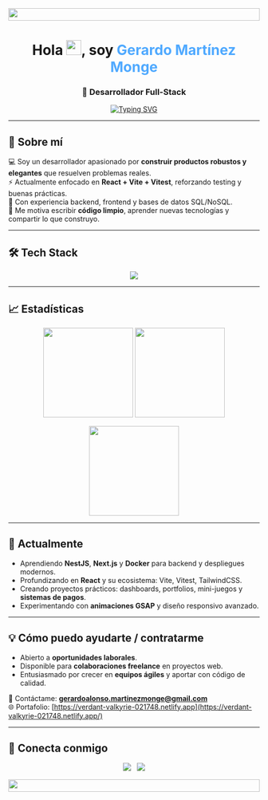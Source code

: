 <img src="https://i.imgur.com/dBaSKWF.gif" height="25" width="100%" />

<h1 align="center">Hola <img src="https://media.giphy.com/media/hvRJCLFzcasrR4ia7z/giphy.gif" width="30">, soy <span style="color:#4fa9ff">Gerardo Martínez Monge</span></h1>
<h3 align="center">🚀 Desarrollador Full-Stack</h3>

<p align="center">
  <a href="https://github.com/Gerardoprogramer">
    <img src="https://readme-typing-svg.herokuapp.com?font=Fira+Code&weight=600&size=22&pause=1000&color=0CF7E9&center=true&vCenter=true&width=700&lines=Apasionado+por+crear+experiencias+digitales;Frontend+moderno+%E2%9C%A8+Backend+escalable;React%2C+Vite%2C+Vitest%2C+TailwindCSS;FastAPI%2C+Django%2C+SQLModel;Siempre+aprendiendo+y+construyendo" alt="Typing SVG" />
  </a>
</p>

---

## 🌟 Sobre mí
💻 Soy un desarrollador apasionado por **construir productos robustos y elegantes** que resuelven problemas reales.  
⚡ Actualmente enfocado en **React + Vite + Vitest**, reforzando testing y buenas prácticas.  
🚀 Con experiencia backend, frontend y bases de datos SQL/NoSQL.  
🎯 Me motiva escribir **código limpio**, aprender nuevas tecnologías y compartir lo que construyo.  

---

## 🛠️ Tech Stack
<p align="center">
  <img src="https://skillicons.dev/icons?i=react,vue,ts,js,tailwind,vite,vitest,py,fastapi,django,postgresql,mysql,docker,git,github,figma" />
</p>

---

## 📈 Estadísticas
<p align="center">
  <img src="https://github-readme-stats.vercel.app/api?username=Gerardoprogramer&show_icons=true&theme=radical" height="180" />
  <img src="https://github-readme-stats.vercel.app/api/top-langs/?username=Gerardoprogramer&layout=compact&theme=radical" height="180" />
</p>
<p align="center">
  <img src="https://github-readme-streak-stats.herokuapp.com/?user=Gerardoprogramer&theme=radical" height="180" />
</p>

---

## 🔭 Actualmente
- Aprendiendo **NestJS**, **Next.js** y **Docker** para backend y despliegues modernos.  
- Profundizando en **React** y su ecosistema: Vite, Vitest, TailwindCSS.  
- Creando proyectos prácticos: dashboards, portfolios, mini-juegos y **sistemas de pagos**.  
- Experimentando con **animaciones GSAP** y diseño responsivo avanzado.

---

## 💡 Cómo puedo ayudarte / contratarme
- Abierto a **oportunidades laborales**.  
- Disponible para **colaboraciones freelance** en proyectos web.  
- Entusiasmado por crecer en **equipos ágiles** y aportar con código de calidad.  

📩 Contáctame: **gerardoalonso.martinezmonge@gmail.com**  
🌐 Portafolio: [https://verdant-valkyrie-021748.netlify.app](https://verdant-valkyrie-021748.netlify.app/)

---

## 🤝 Conecta conmigo
<p align="center">
  <a href="https://www.linkedin.com/in/gerardomartinezmonge/"><img src="https://img.shields.io/badge/LinkedIn-Open-blue?style=for-the-badge&logo=linkedin" /></a>
  &nbsp;
  <a href="mailto:gerardoalonso.martinezmonge@gmail.com"><img src="https://img.shields.io/badge/Email-Contact-orange?style=for-the-badge&logo=gmail" /></a>
</p>

<img src="https://i.imgur.com/dBaSKWF.gif" height="25" width="100%" />
